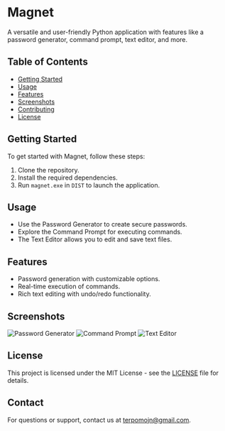 # Magnet

A versatile and user-friendly Python application with features like a password generator, command prompt, text editor, and more.

## Table of Contents
- [Getting Started](#getting-started)
- [Usage](#usage)
- [Features](#features)
- [Screenshots](#screenshots)
- [Contributing](#contributing)
- [License](#license)

## Getting Started

To get started with Magnet, follow these steps:

1. Clone the repository.
2. Install the required dependencies.
3. Run `magnet.exe` in `DIST` to launch the application.

## Usage

- Use the Password Generator to create secure passwords.
- Explore the Command Prompt for executing commands.
- The Text Editor allows you to edit and save text files.

## Features

- Password generation with customizable options.
- Real-time execution of commands.
- Rich text editing with undo/redo functionality.

## Screenshots

![Password Generator](screenshots/password_generator.png)
![Command Prompt](screenshots/command_prompt.png)
![Text Editor](screenshots/text_editor.png)

## License

This project is licensed under the MIT License - see the [LICENSE](Licenses/MIT-License.txt) file for details.

## Contact

For questions or support, contact us at [terpomojn@gmail.com](mailto:terpomojn@gmail.com).
